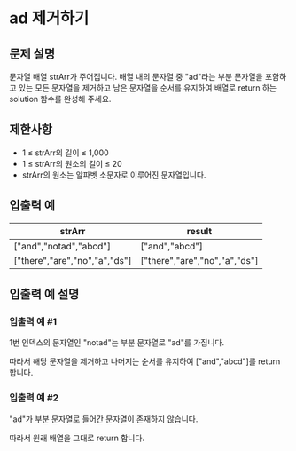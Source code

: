 # ad 제거하기


## 문제 설명
문자열 배열 strArr가 주어집니다. 배열 내의 문자열 중 "ad"라는 부분 문자열을 포함하고 있는 모든 문자열을 제거하고 남은 문자열을 순서를 유지하여 배열로 return 하는 solution 함수를 완성해 주세요.

## 제한사항
- 1 ≤ strArr의 길이 ≤ 1,000
- 1 ≤ strArr의 원소의 길이 ≤ 20
- strArr의 원소는 알파벳 소문자로 이루어진 문자열입니다.

## 입출력 예
|strArr|result|
|-|-|
|["and","notad","abcd"]|["and","abcd"]|
|["there","are","no","a","ds"]|["there","are","no","a","ds"]|

## 입출력 예 설명

### 입출력 예 #1
1번 인덱스의 문자열인 "notad"는 부분 문자열로 "ad"를 가집니다.

따라서 해당 문자열을 제거하고 나머지는 순서를 유지하여 ["and","abcd"]를 return 합니다.

### 입출력 예 #2
"ad"가 부분 문자열로 들어간 문자열이 존재하지 않습니다. 

따라서 원래 배열을 그대로 return 합니다.